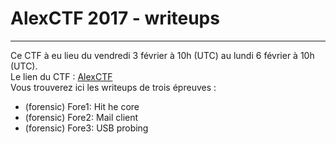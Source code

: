# AlexCTF 2017 - writeups

***

Ce CTF à eu lieu du vendredi 3 février à 10h (UTC) au lundi 6 février à 10h (UTC).  
Le lien du CTF : [AlexCTF](https://ctf.oddcoder.com/)  
Vous trouverez ici les writeups de trois épreuves :

* (forensic) Fore1: Hit he core
* (forensic) Fore2: Mail client
* (forensic) Fore3: USB probing
